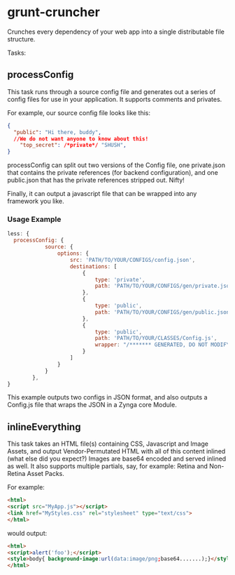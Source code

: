 grunt-cruncher
==================

Crunches every dependency of your web app into a single distributable file structure.

Tasks:

## processConfig

This task runs through a source config file and generates out a series of config files for use in your application.
It supports comments and privates.

For example, our source config file looks like this:

```json
{ 
  "public": "Hi there, buddy",
  //We do not want anyone to know about this!
	"top_secret": /*private*/ "SHUSH",
}
```

processConfig can split out two versions of the Config file, one private.json that contains the private references (for backend configuration), and one public.json that has the private references stripped out. Nifty!

Finally, it can output a javascript file that can be wrapped into any framework you like.

### Usage Example

```js
less: {
  processConfig: {
			source: {
				options: {
					src: 'PATH/TO/YOUR/CONFIGS/config.json',
					destinations: [
						{
							type: 'private',
							path: 'PATH/TO/YOUR/CONFIGS/gen/private.json'
						},
						{
							type: 'public',
							path: 'PATH/TO/YOUR/CONFIGS/gen/public.json'
						},
						{
							type: 'public',
							path: 'PATH/TO/YOUR/CLASSES/Config.js',
							wrapper: "/******* GENERATED, DO NOT MODIFY *******/\n core.Module('<%= pkg.name %>.Config', $CONFIG);"
						}
					]
				}
			}
		},
}
```

This example outputs two configs in JSON format, and also outputs a Config.js file that wraps the JSON in a Zynga core Module.

## inlineEverything

This task takes an HTML file(s) containing CSS, Javascript and Image Assets, and output Vendor-Permutated HTML with all of this content inlined (what else did you expect?) Images are base64 encoded and served inlined as well. It also supports multiple partials, say, for example: Retina and Non-Retina Asset Packs.

For example:

```html
<html>
<script src="MyApp.js"></script>
<link href="MyStyles.css" rel="stylesheet" type="text/css">
</html>
```

would output:
```html
<html>
<script>alert('foo');</script>
<style>body{ background-image:url(data:image/png;base64.......);}</style>
</html>
```
